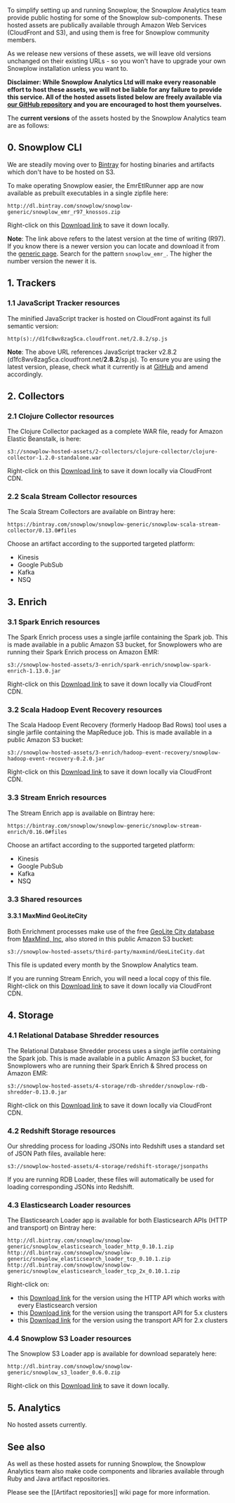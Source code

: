 To simplify setting up and running Snowplow, the Snowplow Analytics team provide public hosting for some of the Snowplow sub-components. These hosted assets are publically available through Amazon Web Services (CloudFront and S3), and using them is free for Snowplow community members.

As we release new versions of these assets, we will leave old versions unchanged on their existing URLs - so you won't have to upgrade your own Snowplow installation unless you want to.

**Disclaimer: While Snowplow Analytics Ltd will make every reasonable effort to host these assets, we will not be liable for any failure to provide this service. All of the hosted assets listed below are freely available via [our GitHub repository][snowplow-repo] and you are encouraged to host them yourselves.**

The **current versions** of the assets hosted by the Snowplow Analytics team are as follows:

## 0. Snowplow CLI

We are steadily moving over to [Bintray][bintray] for hosting binaries and artifacts which don't have to be hosted on S3.

To make operating Snowplow easier, the EmrEtlRunner app are now available as prebuilt executables in a single zipfile here:

    http://dl.bintray.com/snowplow/snowplow-generic/snowplow_emr_r97_knossos.zip

Right-click on this [Download link][emr-download] to save it down locally.

**Note**: The link above refers to the latest version at the time of writing (R97). If you know there is a newer version you can locate and download it from the [generic page](http://dl.bintray.com/snowplow/snowplow-generic/). Search for the pattern `snowplow_emr_`. The higher the number version the newer it is.

## 1. Trackers

### 1.1 JavaScript Tracker resources

The minified JavaScript tracker is hosted on CloudFront against its full semantic version:

    http(s)://d1fc8wv8zag5ca.cloudfront.net/2.8.2/sp.js

**Note**: The above URL references JavaScript tracker v2.8.2 (d1fc8wv8zag5ca.cloudfront.net/**2.8.2**/sp.js). To ensure you are using the latest version, please, check what it currently is at [GitHub](https://github.com/snowplow/snowplow-javascript-tracker/releases) and amend accordingly.

## 2. Collectors

### 2.1 Clojure Collector resources

The Clojure Collector packaged as a complete WAR file, ready for Amazon Elastic Beanstalk, is here:

    s3://snowplow-hosted-assets/2-collectors/clojure-collector/clojure-collector-1.2.0-standalone.war

Right-click on this [Download link][cc-download] to save it down locally via CloudFront CDN.

### 2.2 Scala Stream Collector resources

The Scala Stream Collectors are available on Bintray here:

    https://bintray.com/snowplow/snowplow-generic/snowplow-scala-stream-collector/0.13.0#files

Choose an artifact according to the supported targeted platform:

- Kinesis
- Google PubSub
- Kafka
- NSQ

## 3. Enrich

### 3.1 Spark Enrich resources

The Spark Enrich process uses a single jarfile containing the Spark job. This is made available in a
public Amazon S3 bucket, for Snowplowers who are running their Spark Enrich process on Amazon EMR:

    s3://snowplow-hosted-assets/3-enrich/spark-enrich/snowplow-spark-enrich-1.13.0.jar

Right-click on this [Download link][spark-enrich-download] to save it down locally via CloudFront CDN.

### 3.2 Scala Hadoop Event Recovery resources

The Scala Hadoop Event Recovery (formerly Hadoop Bad Rows) tool uses a single jarfile containing the MapReduce job. This is made available in a public Amazon S3 bucket:

    s3://snowplow-hosted-assets/3-enrich/hadoop-event-recovery/snowplow-hadoop-event-recovery-0.2.0.jar

Right-click on this [Download link][hadoop-event-recovery-download] to save it down locally via CloudFront CDN.

### 3.3 Stream Enrich resources

The Stream Enrich app is available on Bintray here:

    https://bintray.com/snowplow/snowplow-generic/snowplow-stream-enrich/0.16.0#files

Choose an artifact according to the supported targeted platform:

- Kinesis
- Google PubSub
- Kafka
- NSQ

### 3.3 Shared resources

#### 3.3.1 MaxMind GeoLiteCity

Both Enrichment processes make use of the free [GeoLite City database][geolite] from [MaxMind, Inc][maxmind], also stored in this public Amazon S3 bucket:

    s3://snowplow-hosted-assets/third-party/maxmind/GeoLiteCity.dat

This file is updated every month by the Snowplow Analytics team.

If you are running Stream Enrich, you will need a local copy of this file. Right-click on this [Download link][glc-download] to save it down locally via CloudFront CDN.

## 4. Storage

### 4.1 Relational Database Shredder resources

The Relational Database Shredder process uses a single jarfile containing the Spark job. This is
made available in a public Amazon S3 bucket, for Snowplowers who are running their Spark Enrich &
Shred process on Amazon EMR:

    s3://snowplow-hosted-assets/4-storage/rdb-shredder/snowplow-rdb-shredder-0.13.0.jar

Right-click on this [Download link][rdb-download] to save it down locally via CloudFront CDN.

### 4.2 Redshift Storage resources

Our shredding process for loading JSONs into Redshift uses a standard set of JSON Path files, available here:

    s3://snowplow-hosted-assets/4-storage/redshift-storage/jsonpaths

If you are running RDB Loader, these files will automatically be used for loading corresponding JSONs into Redshift.

### 4.3 Elasticsearch Loader resources

The Elasticsearch Loader app is available for both Elasticsearch APIs (HTTP and transport) on Bintray here:

    http://dl.bintray.com/snowplow/snowplow-generic/snowplow_elasticsearch_loader_http_0.10.1.zip
    http://dl.bintray.com/snowplow/snowplow-generic/snowplow_elasticsearch_loader_tcp_0.10.1.zip
    http://dl.bintray.com/snowplow/snowplow-generic/snowplow_elasticsearch_loader_tcp_2x_0.10.1.zip

Right-click on:

  - this [Download link][esl-dl-http] for the version using the HTTP API which works with
every Elasticsearch version
  - this [Download link][esl-dl-tcp] for the version using the transport API for 5.x clusters
  - this [Download link][esl-dl-tcp-2x] for the version using the transport API for 2.x clusters

### 4.4 Snowplow S3 Loader resources

The Snowplow S3 Loader app is available for download separately here:

    http://dl.bintray.com/snowplow/snowplow-generic/snowplow_s3_loader_0.6.0.zip

Right-click on this [Download link][s3-loader-download] to save it down locally.

## 5. Analytics

No hosted assets currently.

## See also

As well as these hosted assets for running Snowplow, the Snowplow Analytics team also make code components and libraries available through Ruby and Java artifact repositories.

Please see the [[Artifact repositories]] wiki page for more information.

[snowplow-repo]: https://github.com/snowplow/snowplow
[cc-download]: http://d2io1hx8u877l0.cloudfront.net/2-collectors/clojure-collector/clojure-collector-1.2.0-standalone.war
[spark-enrich-download]: http://d2io1hx8u877l0.cloudfront.net/3-enrich/spark-enrich/snowplow-spark-enrich-1.13.0.jar
[rdb-download]: http://d2io1hx8u877l0.cloudfront.net/4-storage/rdb-shredder/snowplow-rdb-shredder-0.13.0.jar
[hadoop-event-recovery-download]: http://d2io1hx8u877l0.cloudfront.net/3-enrich/hadoop-event-recovery/snowplow-hadoop-event-recovery-0.2.0.jar
[glc-download]: http://d2io1hx8u877l0.cloudfront.net/third-party/maxmind/GeoLiteCity.dat
[geolite]: http://dev.maxmind.com/geoip/legacy/geolite?rld=snowplow
[maxmind]: http://www.maxmind.com/?rld=snowplow

[bintray]: https://bintray.com/
[s3-loader-download]: http://dl.bintray.com/snowplow/snowplow-generic/snowplow_s3_loader_0.6.0.zip
[esl-dl-http]: http://dl.bintray.com/snowplow/snowplow-generic/snowplow_elasticsearch_loader_http_0.10.1.zip
[esl-dl-tcp]: http://dl.bintray.com/snowplow/snowplow-generic/snowplow_elasticsearch_loader_tcp_0.10.1.zip
[esl-dl-tcp-2x]: http://dl.bintray.com/snowplow/snowplow-generic/snowplow_elasticsearch_loader_tcp_2x_0.10.1.zip
[emr-download]: http://dl.bintray.com/snowplow/snowplow-generic/snowplow_emr_r97_knossos.zip
